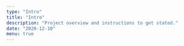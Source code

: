 ```yaml
---
type: "Intro"
title: "Intro"
description: "Project overview and instructions to get stated."
date: "2020-12-10"
menu: true
---
```


